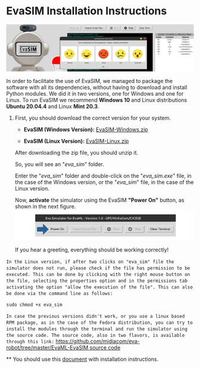 # **EvaSIM** Installation Instructions
 
![](https://github.com/midiacom/eva-robot/blob/master/Assembly%20Process/capa_form_evasim.png)

In order to facilitate the use of EvaSIM, we managed to package the software with all its dependencies, without having to download and install Python modules. We did it in two versions, one for Windows and one for Linux. To run EvaSIM we recommend **Windows 10** and Linux distributions **Ubuntu 20.04.4** and Linux **Mint 20.3**.
 
1. First, you should download the correct version for your system.
 
    * **EvaSIM (Windows Version):** [EvaSIM-Windows.zip](https://drive.google.com/file/d/1DFTOngK1Vx59LI5tpZ7ynI98ocw5uj0h/view?usp=sharing?target=_blank)

 
    * **EvaSIM (Linux Version):** [EvaSIM-Linux.zip](https://drive.google.com/file/d/1XKnf_R5617iB0tA4-S1uQO62Fcj76AA3/view?usp=sharing?target=_blank)

 
    After downloading the zip file, you should unzip it.
 
    So, you will see an "*eva_sim*" folder. 
 
    Enter the "*eva_sim*" folder and double-click on the "*eva_sim.exe*" file, in the case of the Windows version, or the "*eva_sim*" file, in the case of the Linux version.
 
    Now, **activate** the simulator using the EvaSIM **"Power On"** button, as shown in the next figure.
    ![](https://github.com/midiacom/eva-robot/blob/master/Assembly%20Process/pow_img.png)
 
    If you hear a greeting, everything should be working correctly!

 
`In the Linux version, if after two clicks on "eva_sim" file the simulator does not run, please check if the file has permission to be executed. This can be done by clicking with the right mouse button on the file, selecting the properties option and in the permissions tab activating the option "allow the execution of the file". This can also be done via the command line as follows:`
```
sudo chmod +x eva_sim
```
`In case the previous versions didn't work, or you use a linux based RPM package, as in the case of the Fedora distribution, you can try to install the modules through the terminal and run the simulator using the source code. The source code, also in two flavors, is available through this link:`
[https://github.com/midiacom/eva-robot/tree/master/EvaML-EvaSIM source code](https://github.com/midiacom/eva-robot/tree/master/EvaML-EvaSIM%20source%20code)

** You should use this [document](https://github.com/midiacom/eva-robot/blob/master/EvaSIM%20Testing%20Version/EvaSIM%20-%20Installing%20Instructions%20-%20Appendix%20A.pdf
) with installation instructions.